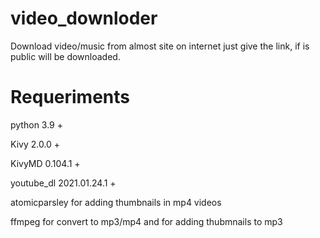 # video_downloder

Download video/music from almost site on internet just give the link, if is public will be downloaded.

# Requeriments

python 3.9 +	

Kivy 2.0.0 +	

KivyMD 0.104.1 +	

youtube_dl 2021.01.24.1 +

atomicparsley for adding thumbnails in mp4 videos

ffmpeg for convert to mp3/mp4 and for adding thubmnails to mp3